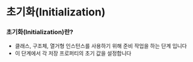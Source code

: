 # 초기화(Initialization)

### 초기화(Initialization)란?
- 클래스, 구조체, 열거형 인스턴스를 사용하기 위해 준비 작업을 하는 단계 입니다
- 이 단계에서 각 저장 프로퍼티의 초기 값을 설정합니다